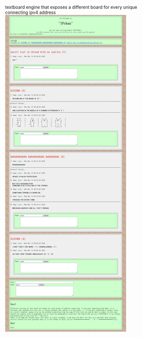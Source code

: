 textboard engine that exposes a different board for every unique connecting ipv4 address
![example image](https://github.com/kurisufriend/IPchan/blob/master/static/imgs/example.png?raw=true)
